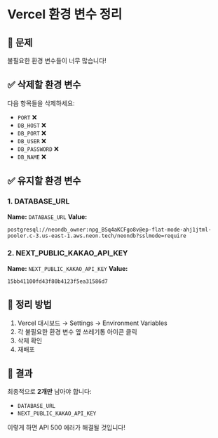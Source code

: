 # Vercel 환경 변수 정리

## 🔴 문제

불필요한 환경 변수들이 너무 많습니다!

## ✅ 삭제할 환경 변수

다음 항목들을 삭제하세요:

- `PORT` ❌
- `DB_HOST` ❌
- `DB_PORT` ❌
- `DB_USER` ❌
- `DB_PASSWORD` ❌
- `DB_NAME` ❌

## ✅ 유지할 환경 변수

### 1. DATABASE_URL

**Name:** `DATABASE_URL`
**Value:**

```
postgresql://neondb_owner:npg_BSq4aKCFgo8v@ep-flat-mode-ahj1jtml-pooler.c-3.us-east-1.aws.neon.tech/neondb?sslmode=require
```

### 2. NEXT_PUBLIC_KAKAO_API_KEY

**Name:** `NEXT_PUBLIC_KAKAO_API_KEY`
**Value:**

```
15bb41100fd43f80b4123f5ea31586d7
```

## 📝 정리 방법

1. Vercel 대시보드 → Settings → Environment Variables
2. 각 불필요한 환경 변수 옆 쓰레기통 아이콘 클릭
3. 삭제 확인
4. 재배포

## 🎯 결과

최종적으로 **2개만** 남아야 합니다:

- `DATABASE_URL`
- `NEXT_PUBLIC_KAKAO_API_KEY`

이렇게 하면 API 500 에러가 해결될 것입니다!
